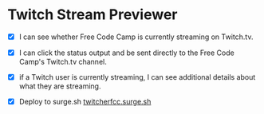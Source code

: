 # Twitch Stream Previewer

- [x] I can see whether Free Code Camp is currently streaming on Twitch.tv.

- [x] I can click the status output and be sent directly to the Free Code Camp's Twitch.tv channel.

- [x] if a Twitch user is currently streaming, I can see additional details about what they are streaming.

- [x] Deploy to surge.sh [twitcherfcc.surge.sh](http://twitcherfcc.surge.sh/ "twitcherfcc")
